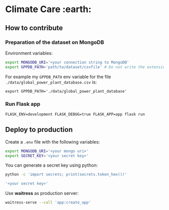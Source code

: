 # Climate Care :earth:

## How to contribute
### Preparation of the dataset on MongoDB

Environment variables:
```bash
export MONGODB_URI='<your connection string to MongoDB'
export GPPDB_PATH='path/to/dataset/csvfile' # Do not write the extension '.csv'
```

For example my `GPPDB_PATH` env variable for the file `./data/global_power_plant_database.csv` is:
```
export GPPDB_PATH='./data/global_power_plant_database'
```

### Run Flask app
```
FLASK_ENV=development FLASK_DEBUG=true FLASK_APP=app flask run
```

## Deploy to production

Create a `.env` file with the following variables:
```bash
export MONGODB_URI='<your mongo uri>'
export SECRET_KEY='<your secret key>'
```

You can generate a secret key using python:
```bash
python -c 'import secrets; print(secrets.token_hex())'

'<your secret key>'
```

Use **waitress** as production server:
```bash
waitress-serve --call 'app:create_app'
```